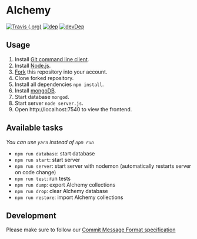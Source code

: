 # Alchemy
[![Travis (.org)](https://img.shields.io/travis/AlchemyGame/alchemy.svg)](https://travis-ci.org/AlchemyGame/alchemy)
[![dep](https://img.shields.io/david/AlchemyGame/alchemy.svg?style=flat)](https://david-dm.org/AlchemyGame/alchemy)
[![devDep](https://img.shields.io/david/dev/AlchemyGame/alchemy.svg?label=devDependencies)](https://david-dm.org/AlchemyGame/alchemy?type=dev)

## Usage
1. Install [Git command line client](https://git-scm.com/downloads).
1. Install [Node.js](https://nodejs.org/).
1. [Fork](https://github.com/AlchemyGame/alchemy/fork) this repository into your account.
1. Clone forked repository.
1. Install all dependencies `npm install`.
1. Install [mongoDB](https://www.mongodb.com/download-center/community).
1. Start database `mongod`.
1. Start server `node server.js`.
1. Open http://localhost:7540 to view the frontend.

## Available tasks
_You can use `yarn` instead of `npm run`_
* `npm run database`: start database
* `npm run start`: start server
* `npm run server`: start server with nodemon (automatically restarts server on code change)
* `npm run test`: run tests
* `npm run dump`: export Alchemy collections
* `npm run drop`: clear Alchemy database
* `npm run restore`: import Alchemy collections

## Development
Please make sure to follow our [Commit Message Format specification](https://github.com/AlchemyGame/alchemy/wiki/Commit-Message-Format)
